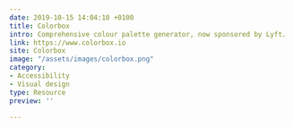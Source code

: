 ```yaml
---
date: 2019-10-15 14:04:10 +0100
title: Colorbox
intro: Comprehensive colour palette generator, now sponsored by Lyft.
link: https://www.colorbox.io
site: Colorbox
image: "/assets/images/colorbox.png"
category:
- Accessibility
- Visual design
type: Resource
preview: ''

---
```

